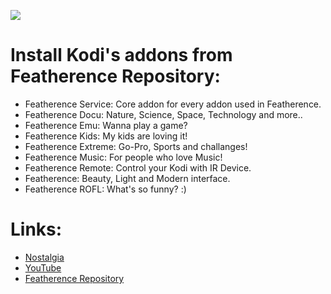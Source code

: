 ![](http://i.imgur.com/zfdrpSG.png)

# **Install Kodi's addons from Featherence Repository:**

* Featherence Service:  Core addon for every addon used in Featherence.
* Featherence Docu:     Nature, Science, Space, Technology and more..
* Featherence Emu:      Wanna play a game?
* Featherence Kids:     My kids are loving it!
* Featherence Extreme:  Go-Pro, Sports and challanges!
* Featherence Music:    For people who love Music!
* Featherence Remote:   Control your Kodi with IR Device.
* Featherence:          Beauty, Light and Modern interface.
* Featherence ROFL:     What's so funny? :)

# **Links:**

* [Nostalgia](https://www.youtube.com/@youplay.nostalgia)
* [YouTube](https://www.youtube.com/@youplay.nostalgia)
* [Featherence Repository](https://github.com/finalmakerr/featherence/raw/master/repository.featherence/repository.featherence-1.1.0.zip)
